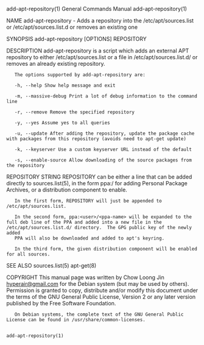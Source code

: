 add-apt-repository(1)                                                                      General Commands Manual                                                                      add-apt-repository(1)

NAME
       add-apt-repository - Adds a repository into the /etc/apt/sources.list or /etc/apt/sources.list.d or removes an existing one

SYNOPSIS
       add-apt-repository [OPTIONS] REPOSITORY

DESCRIPTION
       add-apt-repository is a script which adds an external APT repository to either /etc/apt/sources.list or a file in /etc/apt/sources.list.d/ or removes an already existing repository.

       The options supported by add-apt-repository are:

       -h, --help Show help message and exit

       -m, --massive-debug Print a lot of debug information to the command line

       -r, --remove Remove the specified repository

       -y, --yes Assume yes to all queries

       -u, --update After adding the repository, update the package cache with packages from this repository (avoids need to apt-get update)

       -k, --keyserver Use a custom keyserver URL instead of the default

       -s, --enable-source Allow downloading of the source packages from the repository

REPOSITORY STRING
       REPOSITORY can be either a line that can be added directly to sources.list(5), in the form ppa:<user>/<ppa-name> for adding Personal Package Archives, or a distribution component to enable.

       In the first form, REPOSITORY will just be appended to /etc/apt/sources.list.

       In the second form, ppa:<user>/<ppa-name> will be expanded to the full deb line of the PPA and added into a new file in the /etc/apt/sources.list.d/ directory.  The GPG public key of the newly added
       PPA will also be downloaded and added to apt's keyring.

       In the third form, the given distribution component will be enabled for all sources.

SEE ALSO
       sources.list(5) apt-get(8)

COPYRIGHT
       This manual page was written by Chow Loong Jin <hyperair@gmail.com> for the Debian system (but may be used by others). Permission is granted to copy, distribute and/or modify this document under the
       terms of the GNU General Public License, Version 2 or any later version published by the Free Software Foundation.

       On Debian systems, the complete text of the GNU General Public License can be found in /usr/share/common-licenses.

                                                                                                                                                                                        add-apt-repository(1)
